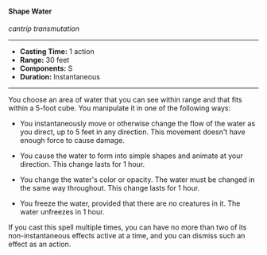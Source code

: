 #### Shape Water
*cantrip transmutation*
___
- **Casting Time:** 1 action
- **Range:** 30 feet
- **Components:** S
- **Duration:** Instantaneous
___
You choose an area of water that you can see within range and that fits within a 5-foot cube. You manipulate it in one of the following ways:

- You instantaneously move or otherwise change the flow of the water as you direct, up to 5 feet in any direction. This movement doesn't have enough force to cause damage.

- You cause the water to form into simple shapes and animate at your direction. This change lasts for 1 hour.

- You change the water's color or opacity. The water must be changed in the same way throughout. This change lasts for 1 hour.

- You freeze the water, provided that there are no creatures in it. The water unfreezes in 1 hour.

If you cast this spell multiple times, you can have no more than two of its non-instantaneous effects active at a time, and you can dismiss such an effect as an action.